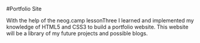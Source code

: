 #Portfolio Site

With the help of the neog.camp lessonThree I learned and implemented my knowledge of HTML5 and CSS3 to build a portfolio website. 
This website will be a library of my future projects and possible blogs.
